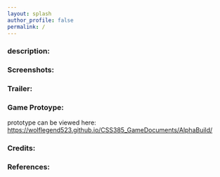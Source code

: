 ```yaml
---
layout: splash
author_profile: false
permalink: /
---
```


<h3> description: </h3>


<h3> Screenshots: </h3>


<h3> Trailer: </h3>


<h3> Game Protoype: </h3>
<p> 
  prototype can be viewed here: 
  <a href="https://wolflegend523.github.io/CSS385_GameDocuments/AlphaBuild/">
    https://wolflegend523.github.io/CSS385_GameDocuments/AlphaBuild/ </a>
</p>



<h3> Credits: </h3>


<h3> References: </h3>







